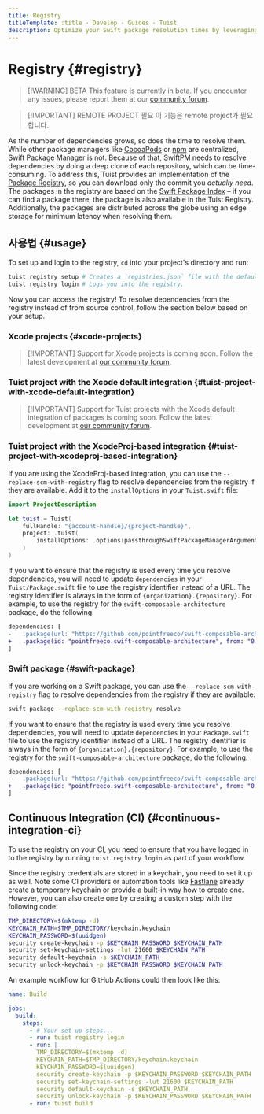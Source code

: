 ```yaml
---
title: Registry
titleTemplate: :title · Develop · Guides · Tuist
description: Optimize your Swift package resolution times by leveraging the Tuist Registry.
---
```


# Registry {#registry}

> [!WARNING] BETA
> This feature is currently in beta. If you encounter any issues, please report them at our <a href="https://community.tuist.dev/c/troubleshooting-how-to/6" target="_blank">community forum</a>.

> [!IMPORTANT] REMOTE PROJECT 필요
> 이 기능은 <LocalizedLink href="/server/introduction/accounts-and-projects">remote project</LocalizedLink>가 필요합니다.

As the number of dependencies grows, so does the time to resolve them. While other package managers like [CocoaPods](https://cocoapods.org/) or [npm](https://www.npmjs.com/) are centralized, Swift Package Manager is not. Because of that, SwiftPM needs to resolve dependencies by doing a deep clone of each repository, which can be time-consuming. To address this, Tuist provides an implementation of the [Package Registry](https://github.com/swiftlang/swift-package-manager/blob/main/Documentation/PackageRegistry/PackageRegistryUsage.md), so you can download only the commit you _actually need_. The packages in the registry are based on the [Swift Package Index](https://swiftpackageindex.com/) – if you can find a package there, the package is also available in the Tuist Registry. Additionally, the packages are distributed across the globe using an edge storage for minimum latency when resolving them.

## 사용법 {#usage}

To set up and login to the registry, `cd` into your project's directory and run:

```bash
tuist registry setup # Creates a `registries.json` file with the default registry configuration.
tuist registry login # Logs you into the registry.
```

Now you can access the registry! To resolve dependencies from the registry instead of from source control, follow the section below based on your setup.

### Xcode projects {#xcode-projects}

> [!IMPORTANT] Support for Xcode projects is coming soon.
> Follow the latest development at [our community forum](https://community.tuist.dev/t/tuist-registry-initiative/262/2).

### Tuist project with the Xcode default integration {#tuist-project-with-xcode-default-integration}

> [!IMPORTANT] Support for Tuist projects with the Xcode default integration of packages is coming soon.
> Follow the latest development at [our community forum](https://community.tuist.dev/t/tuist-registry-initiative/262/2).

### Tuist project with the XcodeProj-based integration {#tuist-project-with-xcodeproj-based-integration}

If you are using the <LocalizedLink href="/guides/develop/projects/dependencies#tuists-xcodeprojbased-integration">XcodeProj-based integration</LocalizedLink>, you can use the `--replace-scm-with-registry` flag to resolve dependencies from the registry if they are available. Add it to the `installOptions` in your `Tuist.swift` file:

```swift
import ProjectDescription

let tuist = Tuist(
    fullHandle: "{account-handle}/{project-handle}",
    project: .tuist(
        installOptions: .options(passthroughSwiftPackageManagerArguments: ["--replace-scm-with-registry"])
    )
)
```

If you want to ensure that the registry is used every time you resolve dependencies, you will need to update `dependencies` in your `Tuist/Package.swift` file to use the registry identifier instead of a URL. The registry identifier is always in the form of `{organization}.{repository}`. For example, to use the registry for the `swift-composable-architecture` package, do the following:

```diff
dependencies: [
-   .package(url: "https://github.com/pointfreeco/swift-composable-architecture", from: "0.1.0")
+   .package(id: "pointfreeco.swift-composable-architecture", from: "0.1.0")
]
```

### Swift package {#swift-package}

If you are working on a Swift package, you can use the `--replace-scm-with-registry` flag to resolve dependencies from the registry if they are available:

```bash
swift package --replace-scm-with-registry resolve
```

If you want to ensure that the registry is used every time you resolve dependencies, you will need to update `dependencies` in your `Package.swift` file to use the registry identifier instead of a URL. The registry identifier is always in the form of `{organization}.{repository}`. For example, to use the registry for the `swift-composable-architecture` package, do the following:

```diff
dependencies: [
-   .package(url: "https://github.com/pointfreeco/swift-composable-architecture", from: "0.1.0")
+   .package(id: "pointfreeco.swift-composable-architecture", from: "0.1.0")
]
```

## Continuous Integration (CI) {#continuous-integration-ci}

To use the registry on your CI, you need to ensure that you have logged in to the registry by running `tuist registry login` as part of your workflow.

Since the registry credentials are stored in a keychain, you need to set it up as well. Note some CI providers or automation tools like [Fastlane](https://fastlane.tools/) already create a temporary keychain or provide a built-in way how to create one. However, you can also create one by creating a custom step with the following code:

```bash
TMP_DIRECTORY=$(mktemp -d)
KEYCHAIN_PATH=$TMP_DIRECTORY/keychain.keychain
KEYCHAIN_PASSWORD=$(uuidgen)
security create-keychain -p $KEYCHAIN_PASSWORD $KEYCHAIN_PATH
security set-keychain-settings -lut 21600 $KEYCHAIN_PATH
security default-keychain -s $KEYCHAIN_PATH
security unlock-keychain -p $KEYCHAIN_PASSWORD $KEYCHAIN_PATH
```

An example workflow for GitHub Actions could then look like this:

```yaml
name: Build

jobs:
  build:
    steps:
      - # Your set up steps...
      - run: tuist registry login
      - run: |
        TMP_DIRECTORY=$(mktemp -d)
        KEYCHAIN_PATH=$TMP_DIRECTORY/keychain.keychain
        KEYCHAIN_PASSWORD=$(uuidgen)
        security create-keychain -p $KEYCHAIN_PASSWORD $KEYCHAIN_PATH
        security set-keychain-settings -lut 21600 $KEYCHAIN_PATH
        security default-keychain -s $KEYCHAIN_PATH
        security unlock-keychain -p $KEYCHAIN_PASSWORD $KEYCHAIN_PATH
      - run: tuist build
```
